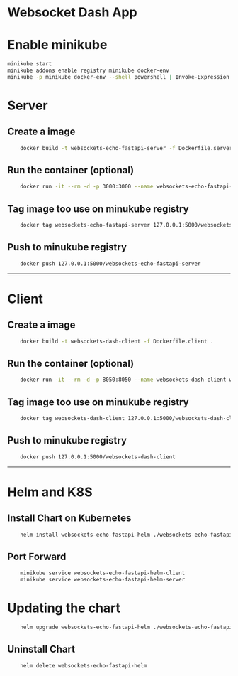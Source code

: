 # Websocket Dash App

# Enable minikube
```bash
minikube start
minikube addons enable registry minikube docker-env
minikube -p minikube docker-env --shell powershell | Invoke-Expression
```

# Server

## Create a image
```bash
    docker build -t websockets-echo-fastapi-server -f Dockerfile.server .
```

## Run the container (optional)
```bash
    docker run -it --rm -d -p 3000:3000 --name websockets-echo-fastapi-server websockets-echo-fastapi-server
```

## Tag image too use on minukube registry
```bash
    docker tag websockets-echo-fastapi-server 127.0.0.1:5000/websockets-echo-fastapi-server
```

## Push to minukube registry
```bash
    docker push 127.0.0.1:5000/websockets-echo-fastapi-server
```

---

# Client

## Create a image
```bash
    docker build -t websockets-dash-client -f Dockerfile.client .
```

## Run the container (optional)
```bash
    docker run -it --rm -d -p 8050:8050 --name websockets-dash-client websockets-dash-client
```

## Tag image too use on minukube registry
```bash
    docker tag websockets-dash-client 127.0.0.1:5000/websockets-dash-client
```

## Push to minukube registry
```bash
    docker push 127.0.0.1:5000/websockets-dash-client
```

---

# Helm and K8S

## Install Chart on Kubernetes
```bash
    helm install websockets-echo-fastapi-helm ./websockets-echo-fastapi-helm
```

## Port Forward
```bash
    minikube service websockets-echo-fastapi-helm-client
    minikube service websockets-echo-fastapi-helm-server
```

# Updating the chart
```bash
    helm upgrade websockets-echo-fastapi-helm ./websockets-echo-fastapi-helm
```

## Uninstall Chart
```bash
    helm delete websockets-echo-fastapi-helm
```


